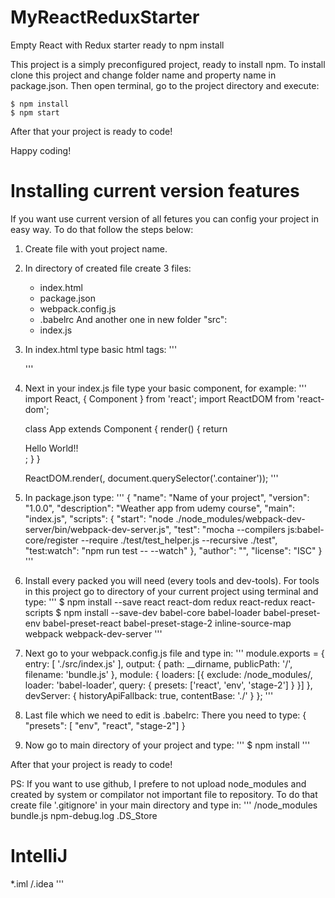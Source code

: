 # MyReactReduxStarter
Empty React with Redux starter ready to npm install

This project is a simply preconfigured project, ready to install npm. To install clone this project and change folder name and property name in package.json. Then open terminal, go to the project directory and execute:
```
$ npm install
$ npm start
```
After that your project is ready to code!

Happy coding!








# Installing current version features

If you want use current version of all fetures you can config your project in easy way. To do that follow the steps below: 

1. Create file with yout project name. 
2. In directory of created file create 3 files:
   - index.html
   - package.json
   - webpack.config.js
   - .babelrc
   And another one in new folder "src":
   - index.js
3. In index.html type basic html tags:
   '''
   <!DOCTYPE html>
   <html>
    <head>
      <meta name="viewport" content="width=device-width, initial-scale=1">
      <link rel="stylesheet" href="/style/style.css">
      <link rel="stylesheet" href="https://cdn.rawgit.com/twbs/bootstrap/48938155eb24b4ccdde09426066869504c6dab3c/dist/css/bootstrap.min.css">
    </head>
    <body>
      <div class="container"></div>
    </body>
    <script src="/bundle.js"></script>
   </html>
   '''
4. Next in your index.js file type your basic component, for example: 
   '''
   import React, { Component } from 'react';
   import ReactDOM from 'react-dom';

    class App extends Component {
      render() {
        return <div>Hello World!!</div>;
      }
   }
   
   ReactDOM.render(<App />, document.querySelector('.container'));
   '''
5. In package.json type:
   '''
   {
    "name": "Name of your project",
    "version": "1.0.0",
    "description": "Weather app from udemy course",
    "main": "index.js",
    "scripts": {
      "start": "node ./node_modules/webpack-dev-server/bin/webpack-dev-server.js",
      "test": "mocha --compilers js:babel-core/register --require ./test/test_helper.js --recursive ./test",
      "test:watch": "npm run test -- --watch"
    },
    "author": "",
     "license": "ISC"
   }
   '''
6. Install every packed you will need (every tools and dev-tools). For tools in this project go to directory of your current project using terminal and type:
   '''
   $ npm install --save react react-dom redux react-redux react-scripts
   $ npm install --save-dev babel-core babel-loader babel-preset-env babel-preset-react babel-preset-stage-2 inline-source-map webpack webpack-dev-server
   '''
7. Next go to your webpack.config.js file and type in:
   '''
   module.exports = {
    entry: [
      './src/index.js'
    ],
    output: {
      path: \_\_dirname,
      publicPath: '/',
      filename: 'bundle.js'
    },
    module: {
      loaders: [{
        exclude: /node_modules/,
        loader: 'babel-loader',
        query: {
          presets: ['react', 'env', 'stage-2']
        }
      }]
    },
    devServer: {
      historyApiFallback: true,
      contentBase: './'
    }
   };
   '''
8. Last file which we need to edit is .babelrc: There you need to type: 
   {
    "presets": [ "env", "react", "stage-2"]
   }
9. Now go to main directory of your project and type: 
   '''
   $ npm install
   '''
   
 After that your project is ready to code!
 
 PS: If you want to use github, I prefere to not upload node_modules and created by system or compilator not important file to repository. To do that create file '.gitignore' in your main directory and type in: 
 '''
 /node_modules
bundle.js
npm-debug.log
.DS_Store

# IntelliJ
*.iml
/.idea
'''
